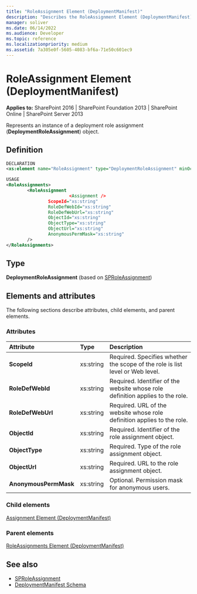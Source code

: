 ```yaml
---
title: "RoleAssignment Element (DeploymentManifest)"
description: "Describes the RoleAssignment Element (DeploymentManifest), which represents an instance of a deployment role assignment (DeploymentRoleAssignment) object."
manager: soliver
ms.date: 06/14/2022
ms.audience: Developer
ms.topic: reference
ms.localizationpriority: medium
ms.assetid: 7a305e0f-5605-4083-bf6a-71e50c601ec9
---
```


# RoleAssignment Element (DeploymentManifest)

**Applies to:** SharePoint 2016 | SharePoint Foundation 2013 | SharePoint Online | SharePoint Server 2013

Represents an instance of a deployment role assignment (**DeploymentRoleAssignment**) object.

## Definition

```XML
DECLARATION
<xs:element name="RoleAssignment" type="DeploymentRoleAssignment" minOccurs="0" maxOccurs="unbounded" />

USAGE
<RoleAssignments>
        <RoleAssignment
                        <Assignment />
                ScopeId="xs:string"
                RoleDefWebId="xs:string"
                RoleDefWebUrl="xs:string"
                ObjectId="xs:string"
                ObjectType="xs:string"
                ObjectUrl="xs:string"
                AnonymousPermMask="xs:string"
        />
</RoleAssignments>

```

## Type

**DeploymentRoleAssignment** (based on [SPRoleAssignment](https://msdn.microsoft.com/library/Microsoft.SharePoint.SPRoleAssignment.aspx))

## Elements and attributes

The following sections describe attributes, child elements, and parent elements.

### Attributes

|**Attribute**|**Type**|**Description**|
|:-----|:-----|:-----|
|**ScopeId** <br/> |xs:string  <br/> |Required. Specifies whether the scope of the role is list level or Web level.  <br/> |
|**RoleDefWebId** <br/> |xs:string  <br/> |Required. Identifier of the website whose role definition applies to the role.  <br/> |
|**RoleDefWebUrl** <br/> |xs:string  <br/> |Required. URL of the website whose role definition applies to the role.  <br/> |
|**ObjectId** <br/> |xs:string  <br/> |Required. Identifier of the role assignment object.  <br/> |
|**ObjectType** <br/> |xs:string  <br/> |Required. Type of the role assignment object.  <br/> |
|**ObjectUrl** <br/> |xs:string  <br/> |Required. URL to the role assignment object.  <br/> |
|**AnonymousPermMask** <br/> |xs:string  <br/> |Optional. Permission mask for anonymous users.  <br/> |

### Child elements

[Assignment Element (DeploymentManifest)](assignment-element-deploymentmanifest.md)

### Parent elements

[RoleAssignments Element (DeploymentManifest)](roleassignments-element-deploymentmanifest.md)

## See also

- [SPRoleAssignment](https://msdn.microsoft.com/library/Microsoft.SharePoint.SPRoleAssignment.aspx)
- [DeploymentManifest Schema](deploymentmanifest-schema.md)
